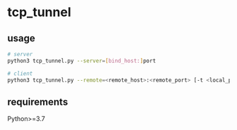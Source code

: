 # tcp_tunnel

## usage

```bash
# server
python3 tcp_tunnel.py --server=[bind_host:]port
```

```bash
# client
python3 tcp_tunnel.py --remote=<remote_host>:<remote_port> [-t <local_port>:<dst_addr>:<dst_port> ...]
```

## requirements

Python>=3.7
